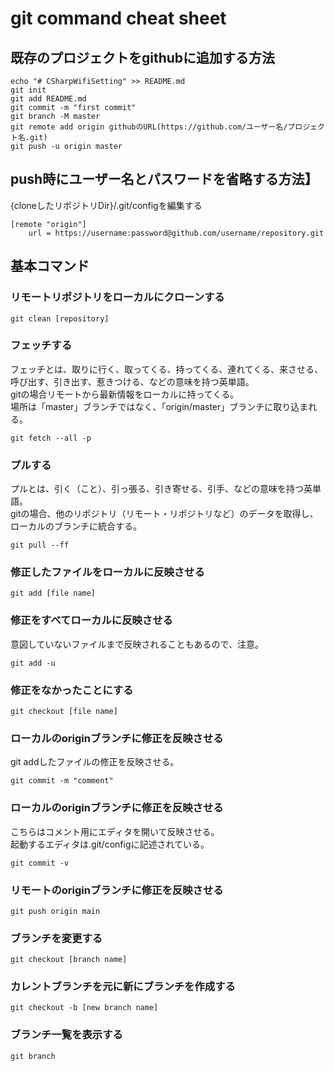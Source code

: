 
# git command cheat sheet

## 既存のプロジェクトをgithubに追加する方法
```
echo "# CSharpWifiSetting" >> README.md
git init
git add README.md
git commit -m "first commit"
git branch -M master
git remote add origin githubのURL(https://github.com/ユーザー名/プロジェクト名.git)
git push -u origin master
```
## push時にユーザー名とパスワードを省略する方法】
{cloneしたリポジトリDir}/.git/configを編集する  
```
[remote "origin"]
	url = https://username:password@github.com/username/repository.git
```

## 基本コマンド

### リモートリポジトリをローカルにクローンする
```
git clean [repository]
```

### フェッチする
フェッチとは、取りに行く、取ってくる、持ってくる、連れてくる、来させる、呼び出す、引き出す、惹きつける、などの意味を持つ英単語。  
gitの場合リモートから最新情報をローカルに持ってくる。  
場所は「master」ブランチではなく、「origin/master」ブランチに取り込まれる。
```
git fetch --all -p
```

### プルする
プルとは、引く（こと）、引っ張る、引き寄せる、引手、などの意味を持つ英単語。  
gitの場合、他のリポジトリ（リモート・リポジトリなど）のデータを取得し、ローカルのブランチに統合する。
```
git pull --ff
```

### 修正したファイルをローカルに反映させる
```
git add [file name]
```

### 修正をすべてローカルに反映させる
意図していないファイルまで反映されることもあるので、注意。
```
git add -u
```

### 修正をなかったことにする
```
git checkout [file name]
```

### ローカルのoriginブランチに修正を反映させる
git addしたファイルの修正を反映させる。  
```
git commit -m "comment"
```

### ローカルのoriginブランチに修正を反映させる
こちらはコメント用にエディタを開いて反映させる。  
起動するエディタは.git/configに記述されている。  
```
git commit -v
```

### リモートのoriginブランチに修正を反映させる
```
git push origin main
```

### ブランチを変更する
```
git checkout [branch name]
```

### カレントブランチを元に新にブランチを作成する
```
git checkout -b [new branch name]
```

### ブランチ一覧を表示する
```
git branch
```
